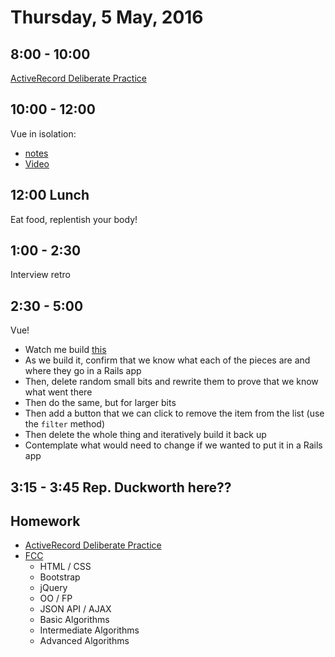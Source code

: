 Thursday,  5 May, 2016
======================

8:00 - 10:00
------------

[ActiveRecord Deliberate Practice](https://github.com/JoshCheek/activerecord_deliberate_practice)


10:00 - 12:00
-------------

Vue in isolation:

* [notes](https://github.com/CodePlatoon/curriculum/blob/master/phase3/vue_cheatsheet.txt)
* [Video](https://vimeo.com/165464701)


12:00 Lunch
-----------

Eat food, replentish your body!

1:00 - 2:30
-----------

Interview retro


2:30 - 5:00
-----------

Vue!

* Watch me build [this](http://codepen.io/josh_cheek/pen/zqmyap)
* As we build it, confirm that we know what each of the pieces are and where they go in a Rails app
* Then, delete random small bits and rewrite them to prove that we know what went there
* Then do the same, but for larger bits
* Then add a button that we can click to remove the item from the list (use the `filter` method)
* Then delete the whole thing and iteratively build it back up
* Contemplate what would need to change if we wanted to put it in a Rails app



3:15 - 3:45 Rep. Duckworth here??
--------------

Homework
--------

* [ActiveRecord Deliberate Practice](https://github.com/JoshCheek/activerecord_deliberate_practice)
* [FCC](https://www.freecodecamp.com/map)
  * HTML / CSS
  * Bootstrap
  * jQuery
  * OO / FP
  * JSON API / AJAX
  * Basic Algorithms
  * Intermediate Algorithms
  * Advanced Algorithms
